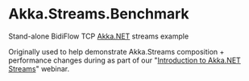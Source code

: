 # Akka.Streams.Benchmark
Stand-alone BidiFlow TCP [Akka.NET](https://getakka.net/) streams example

Originally used to help demonstrate Akka.Streams composition + performance changes during as part of our "[Introduction to Akka.NET Streams](https://www.youtube.com/watch?v=yjOQLKh81b8)" webinar.

